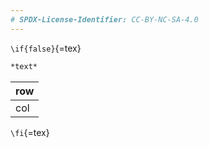 ```yaml
---
# SPDX-License-Identifier: CC-BY-NC-SA-4.0
---
```


`\if{false}`{=tex}

```markdown
*text*
```

| row |
| --- |
| col |

`\fi`{=tex}
